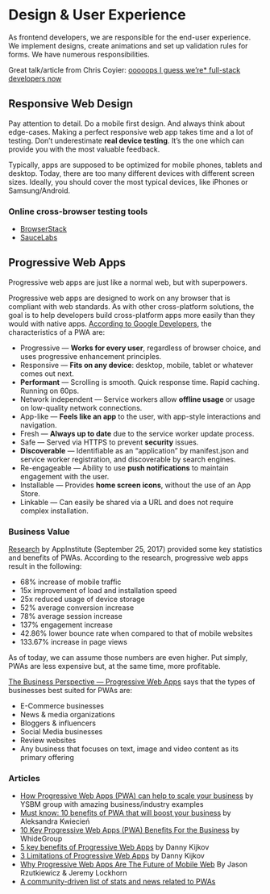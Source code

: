 # Design & User Experience

As frontend developers, we are responsible for the end-user experience. We implement designs, create animations and set up validation rules for forms. We have numerous responsibilities.

Great talk/article from Chris Coyier: [ooooops I guess we’re\* full-stack developers now](https://full-stack.netlify.com/)

## Responsive Web Design

Pay attention to detail. Do a mobile first design. And always think about edge-cases. Making a perfect responsive web app takes time and a lot of testing. Don’t underestimate **real device testing**. It’s the one which can provide you with the most valuable feedback.

Typically, apps are supposed to be optimized for mobile phones, tablets and desktop. Today, there are too many different devices with different screen sizes. Ideally, you should cover the most typical devices, like iPhones or Samsung/Android.

### Online cross-browser testing tools

- [BrowserStack](https://www.browserstack.com)
- [SauceLabs](https://saucelabs.com/)

## Progressive Web Apps

Progressive web apps are just like a normal web, but with superpowers.

Progressive web apps are designed to work on any browser that is compliant with web standards. As with other cross-platform solutions, the goal is to help developers build cross-platform apps more easily than they would with native apps. [According to Google Developers](https://developers.google.com/web/progressive-web-apps/), the characteristics of a PWA are:

- Progressive — **Works for every user**, regardless of browser choice, and uses progressive enhancement principles.
- Responsive — **Fits on any device**: desktop, mobile, tablet or whatever comes out next.
- **Performant** — Scrolling is smooth. Quick response time. Rapid caching. Running on 60ps.
- Network independent — Service workers allow **offline usage** or usage on low-quality network connections.
- App-like — **Feels like an app** to the user, with app-style interactions and navigation.
- Fresh — **Always up to date** due to the service worker update process.
- Safe — Served via HTTPS to prevent **security** issues.
- **Discoverable** — Identifiable as an “application” by manifest.json and service worker registration, and discoverable by search engines.
- Re-engageable — Ability to use **push notifications** to maintain engagement with the user.
- Installable — Provides **home screen icons**, without the use of an App Store.
- Linkable — Can easily be shared via a URL and does not require complex installation.

### Business Value

[Research](https://appinstitute.com/progressive-web-apps-infographic/) by AppInstitute \(September 25, 2017\) provided some key statistics and benefits of PWAs. According to the research, progressive web apps result in the following:

- 68% increase of mobile traffic
- 15x improvement of load and installation speed
- 25x reduced usage of device storage
- 52% average conversion increase
- 78% average session increase
- 137% engagement increase
- 42.86% lower bounce rate when compared to that of mobile websites
- 133.67% increase in page views

As of today, we can assume those numbers are even higher. Put simply, PWAs are less expensive but, at the same time, more profitable.

[The Business Perspective — Progressive Web Apps](https://medium.com/@jedihacks/progressive-web-apps-the-business-perspective-9ea411ddee90) says that the types of businesses best suited for PWAs are:

- E-Commerce businesses
- News & media organizations
- Bloggers & influencers
- Social Media businesses
- Review websites
- Any business that focuses on text, image and video content as its primary offering

### Articles

- [How Progressive Web Apps \(PWA\) can help to scale your business](https://y-sbm.com/blog/pwa-increase-your-business/) by YSBM group with amazing business/industry examples
- [Must know: 10 benefits of PWA that will boost your business](https://divante.com/blog/10-benefits-pwa-boost-your-business/) by Aleksandra Kwiecień
- [10 Key Progressive Web Apps \(PWA\) Benefits For the Business](https://whidegroup.com/blog/key-benefits-of-progressive-web-apps-for-the-business/) by WhideGroup
- [5 key benefits of Progressive Web Apps](https://www.strv.com/blog/5-key-benefits-of-progressive-web-apps) by Danny Kijkov
- [3 Limitations of Progressive Web Apps](https://www.strv.com/blog/3-limitations-of-progressive-web-apps) by Danny Kijkov
- [Why Progressive Web Apps Are The Future of Mobile Web](https://ymedialabs.com/progressive-web-apps) By Jason Rzutkiewicz & Jeremy Lockhorn
- [A community-driven list of stats and news related to PWAs](https://www.pwastats.com/)
